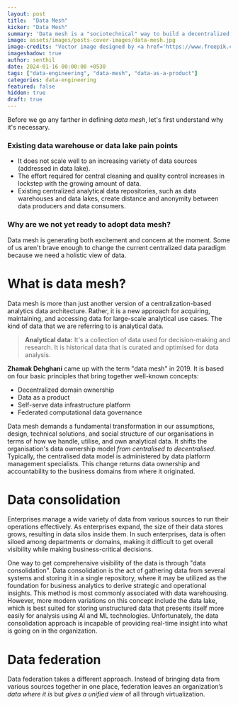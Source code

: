 ```yaml
---
layout: post
title:  "Data Mesh"
kicker: "Data Mesh"
summary: 'Data mesh is a "sociotechnical" way to build a decentralized data architecture that enables domain teams to do cross-domain data analysis on their own.'
image: assets/images/posts-cover-images/data-mesh.jpg
image-credits: "Vector image designed by <a href='https://www.freepik.com/' target='_blank'>freepik</a>."
imageshadow: true
author: senthil
date: 2024-01-16 00:00:00 +0530
tags: ["data-engineering", "data-mesh", "data-as-a-product"]
categories: data-engineering
featured: false
hidden: true
draft: true
---
```


Before we go any farther in defining *data mesh*, let's first understand why it's necessary.

### Existing data warehouse or data lake pain points

- It does not scale well to an increasing variety of data sources (addressed in data lake).
- The effort required for central cleaning and quality control increases in lockstep with the growing amount of data.
- Existing centralized analytical data repositories, such as data warehouses and data lakes, create distance and anonymity between data producers and data consumers.

### Why are we not yet ready to adopt data mesh? 

Data mesh is generating both excitement and concern at the moment. Some of us aren't brave enough to change the current centralized data paradigm because we need a holistic view of data.

# What is data mesh?

Data mesh is more than just another version of a centralization-based analytics data architecture. Rather, it is a new approach for acquiring, maintaining, and accessing data for large-scale analytical use cases. The kind of data that we are referring to is analytical data.

> **Analytical data:** It's a collection of data used for decision-making and research. It is historical data that is curated and optimised for data analysis.

**Zhamak Dehghani** came up with the term "data mesh" in 2019. It is based on four basic principles that bring together well-known concepts:

- Decentralized domain ownership
- Data as a product
- Self-serve data infrastructure platform
- Federated computational data governance

Data mesh demands a fundamental transformation in our assumptions, design, technical solutions, and social structure of our organisations in terms of how we handle, utilise, and own analytical data. It shifts the organisation's data ownership model *from centralised to decentralised*. Typically, the centralised data model is administered by data platform management specialists. This change returns data ownership and accountability to the business domains from where it originated.

# Data consolidation

Enterprises manage a wide variety of data from various sources to run their operations effectively. As enterprises expand, the size of their data stores grows, resulting in data silos inside them. In such enterprises, data is often siloed among departments or domains, making it difficult to get overall visibility while making business-critical decisions.

One way to get comprehensive visibility of the data is through "data consolidation". Data consolidation is the act of gathering data from several systems and storing it in a single repository, where it may be utilized as the foundation for business analytics to derive strategic and operational insights. This method is most commonly associated with data warehousing. However, more modern variations on this concept include the data lake, which is best suited for storing unstructured data that presents itself more easily for analysis using AI and ML technologies. Unfortunately, the data consolidation approach is incapable of providing real-time insight into what is going on in the organization.

# Data federation

Data federation takes a different approach. Instead of bringing data from various sources together in one place, federation leaves an organization’s *data where it is* but *gives a unified view* of all through virtualization.